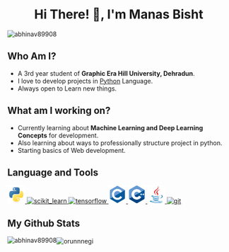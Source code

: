
<h1 align="center">Hi There! 👋, I'm Manas Bisht</h1>
<p align="left"> <img src="https://komarev.com/ghpvc/?username=GreyHatStyle&label=Profile%20views&color=0e75b6&style=flat" alt="abhinav89908" /> </p>


## Who Am I?

- A 3rd year student of **Graphic Era Hill University, Dehradun**.
- I love to develop projects in [Python]("https://www.python.org/doc/essays/blurb/") Language.
- Always open to Learn new things.

## What am I working on?
- Currently learning about **Machine Learning and Deep Learning Concepts** for development.
- Also learning about ways to professionally structure project in python.
- Starting basics of Web development.
  

## Language and Tools
<p align="left"> 
 <a href="https://www.python.org" target="_blank" rel="noreferrer"> 
<img src="https://raw.githubusercontent.com/devicons/devicon/master/icons/python/python-original.svg" alt="python" width="40" height="40"/> </a> 
 <a href="https://scikit-learn.org/" target="_blank" rel="noreferrer"> <img src="https://upload.wikimedia.org/wikipedia/commons/0/05/Scikit_learn_logo_small.svg" alt="scikit_learn" width="40" height="40"/> </a> 
 <a href="https://www.tensorflow.org" target="_blank" rel="noreferrer"> <img src="https://www.vectorlogo.zone/logos/tensorflow/tensorflow-icon.svg" alt="tensorflow" width="40" height="40"/> </a> 
 <a href="https://www.cprogramming.com/" target="_blank" rel="noreferrer"> <img src="https://raw.githubusercontent.com/devicons/devicon/master/icons/c/c-original.svg" alt="c" width="40" height="40"/> </a> 
  <a href="https://www.w3schools.com/cpp/" target="_blank" rel="noreferrer"> <img src="https://raw.githubusercontent.com/devicons/devicon/master/icons/cplusplus/cplusplus-original.svg" alt="cplusplus" width="40" height="40"/> </a> 
<a href="https://www.java.com" target="_blank" rel="noreferrer"> <img src="https://raw.githubusercontent.com/devicons/devicon/master/icons/java/java-original.svg" alt="java" width="40" height="40"/> </a>
 <a href="https://git-scm.com/" target="_blank" rel="noreferrer">
 <img src="https://www.vectorlogo.zone/logos/git-scm/git-scm-icon.svg" alt="git" width="40" height="40"/> </a> </p>
 
 
 ## My Github Stats
 <p><img align="left" src="https://github-readme-stats.vercel.app/api?username=GreyHatStyle&theme=dark&show_icons=true" alt="abhinav89908" /></p>
 <p><img align="center" src="https://github-readme-stats.vercel.app/api/top-langs?username=GreyHatStyle&show_icons=true&locale=en&layout=compact" alt="orunnnegi" /></p>
